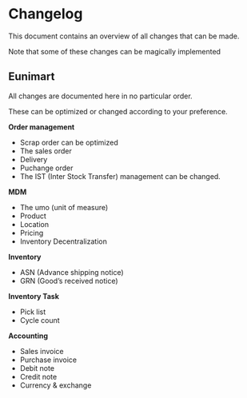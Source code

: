 # Changelog

This document contains an overview of all changes that can be made.

Note that some of these changes can be magically implemented

## Eunimart

All changes are documented here in no particular order.

These can be optimized or changed according to your preference.

**Order management**

- Scrap order can be optimized
- The sales order
- Delivery
- Puchange order
- The IST (Inter Stock Transfer) management can be changed.

**MDM**

- The umo (unit of measure)
- Product
- Location
- Pricing
- Inventory Decentralization

**Inventory**

- ASN (Advance shipping notice)
- GRN (Good’s received notice)

**Inventory Task**

- Pick list
- Cycle count

**Accounting**

- Sales invoice
- Purchase invoice
- Debit note
- Credit note
- Currency & exchange
<!--
 Copyright (C) 2022 Eunimart Omnichannel Pvt Ltd. (www.eunimart.com)
 All rights reserved.
 This program is free software: you can redistribute it and/or modify
 it under the terms of the GNU Lesser General Public License v3.0 as published by
 the Free Software Foundation, either version 3 of the License, or
 (at your option) any later version.
 This program is distributed in the hope that it will be useful,
 but WITHOUT ANY WARRANTY; without even the implied warranty of
 MERCHANTABILITY or FITNESS FOR A PARTICULAR PURPOSE.  See the
 GNU Lesser General Public License v3.0 for more details.
 You should have received a copy of the GNU Lesser General Public License v3.0
 along with this program.  If not, see <https://www.gnu.org/licenses/lgpl-3.0.html/>.
  -->
